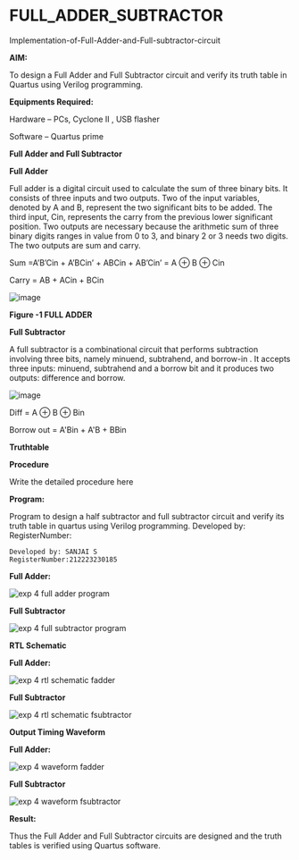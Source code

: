 # FULL_ADDER_SUBTRACTOR

Implementation-of-Full-Adder-and-Full-subtractor-circuit

**AIM:**

To design a Full Adder and Full Subtractor circuit and verify its truth table in Quartus using Verilog programming.

**Equipments Required:**

Hardware – PCs, Cyclone II , USB flasher

Software – Quartus prime

**Full Adder and Full Subtractor**

**Full Adder**

Full adder is a digital circuit used to calculate the sum of three binary bits. It consists of three inputs and two outputs. Two of the input variables, denoted by A and B, represent the two significant bits to be added. The third input, Cin, represents the carry from the previous lower significant position. Two outputs are necessary because the arithmetic sum of three binary digits ranges in value from 0 to 3, and binary 2 or 3 needs two digits. The two outputs are sum and carry.

Sum =A’B’Cin + A’BCin’ + ABCin + AB’Cin’ = A ⊕ B ⊕ Cin 

Carry = AB + ACin + BCin

![image](https://github.com/naavaneetha/FULL_ADDER_SUBTRACTOR/assets/154305477/0f30ba51-5ffb-4198-845f-18e054f675e7)

**Figure -1 FULL ADDER**

**Full Subtractor**

A full subtractor is a combinational circuit that performs subtraction involving three bits, namely minuend, subtrahend, and borrow-in . It accepts three inputs: minuend, subtrahend and a borrow bit and it produces two outputs: difference and borrow.

![image](https://github.com/naavaneetha/FULL_ADDER_SUBTRACTOR/assets/154305477/02b24f51-ab51-4304-9ad6-7b81ffc1ead5)

Diff = A ⊕ B ⊕ Bin 

Borrow out = A'Bin + A'B + BBin

**Truthtable**

**Procedure**

Write the detailed procedure here

**Program:**

Program to design a half subtractor and full subtractor circuit and verify its truth table in quartus using Verilog programming. Developed by: RegisterNumber:
```
Developed by: SANJAI S
RegisterNumber:212223230185
```

**Full Adder:**

![exp 4 full adder program](https://github.com/23003250/FULL_ADDER_SUBTRACTOR/assets/139331462/0884a268-00d4-43b9-96b8-1b79335fe773)


**Full Subtractor**

![exp 4 full subtractor program](https://github.com/23003250/FULL_ADDER_SUBTRACTOR/assets/139331462/b416bc1e-5abe-4edc-9e1c-0958f0b1ad86)


**RTL Schematic**

**Full Adder:**

![exp 4 rtl schematic fadder](https://github.com/23003250/FULL_ADDER_SUBTRACTOR/assets/139331462/a8fec4ef-013e-4ab6-9ece-32edb9b7a839)

**Full Subtractor**

![exp 4 rtl schematic fsubtractor](https://github.com/23003250/FULL_ADDER_SUBTRACTOR/assets/139331462/38de2167-852a-45e7-ba22-09af1211a59d)

**Output Timing Waveform**

**Full Adder:**

![exp 4 waveform fadder](https://github.com/23003250/FULL_ADDER_SUBTRACTOR/assets/139331462/9ac232ab-b295-4ab7-8afe-671951daa081)


**Full Subtractor**

![exp 4 waveform fsubtractor](https://github.com/23003250/FULL_ADDER_SUBTRACTOR/assets/139331462/82f281e0-b870-409c-be34-884f15c22d5b)


**Result:**

Thus the Full Adder and Full Subtractor circuits are designed and the truth tables is verified using Quartus software.



